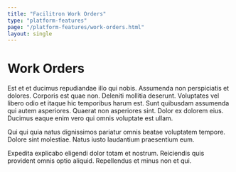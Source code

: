 ```yaml
---
title: "Facilitron Work Orders"
type: "platform-features"
page: "/platform-features/work-orders.html"
layout: single
---
```


# Work Orders
Est et et ducimus repudiandae illo qui nobis. Assumenda non perspiciatis et dolores. Corporis est quae non. Deleniti mollitia deserunt. Voluptates vel libero odio et itaque hic temporibus harum est. Sunt quibusdam assumenda qui autem asperiores. Quaerat non asperiores sint. Dolor ex dolorem eius. Ducimus eaque enim vero qui omnis voluptate est ullam.

Qui qui quia natus dignissimos pariatur omnis beatae voluptatem tempore. Dolore sint molestiae. Natus iusto laudantium praesentium eum.

Expedita explicabo eligendi dolor totam et nostrum. Reiciendis quis provident omnis optio aliquid. Repellendus et minus non et qui.